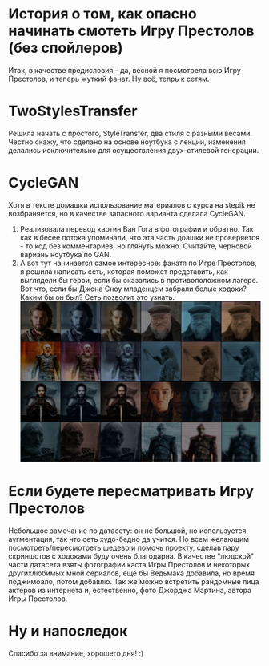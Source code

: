 # История о том, как опасно начинать смотеть Игру Престолов (без спойлеров)
Итак, в качестве предисловия - да, весной я посмотрела всю Игру Престолов, и теперь жуткий фанат. Ну всё, тепрь к сетям.
# TwoStylesTransfer
Решила начать с простого, StyleTransfer, два стиля с разными весами. Честно скажу, что сделано на основе ноутбука с лекции, изменения делались исключительно для осуществления двух-стилевой генерации. 
# CycleGAN
Хотя в тексте домашки использование материалов с курса на stepik не возбраняется, но в качестве запасного варианта сделала CycleGAN.
1. Реализовала перевод картин Ван Гога в фотографии и обратно. Так как в бесее потока упоминали, что эта часть доашки не проверяется - то код без комментариев, но глянуть можно. Считайте, черновой вариань ноутбука по GAN.
2. А вот тут начинается самое интересное: фанатя по Игре Престолов, я решила написать сеть, которая поможет представить, как выглядели бы герои, если бы оказались в противоположном лагере. Вот что, если бы Джона Сноу младенцем забрали белые ходоки? Каким бы он был? Сеть позволит это узнать.
![alt text](results/people2whitewalkers.jpg "")
# Если будете пересматривать Игру Престолов
Небольшое замечание по датасету: он не большой, но используется аугментация, так что сеть худо-бедно да учится. Но всем желающим посмотреть/пересмотреть шедевр и помочь проекту, сделав пару скриншотов с ходоками буду очень благодарна. В качестве "людской" части датасета взяты фотографии каста Игры Престолов и некоторых другихлюбимых мной сериалов, ещё бы Ведьмака добавила, но время поджимоало, потом добавлю. Так же можно встретить рандомные лица актеров из интернета и, естественно, фото Джорджа Мартина, автора Игры Престолов.
# Ну и напоследок
Спасибо за внимание, хорошего дня! :)
